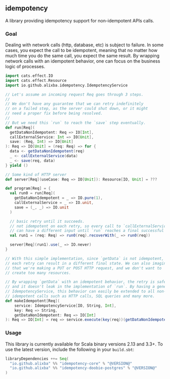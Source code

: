## idempotency

A library providing idempotency support for non-idempotent APIs calls.

### Goal


Dealing with network calls (http, database, etc) is subject to failure. In some cases, you expect the call to be idempotent, meaning that no matter how much time you do the same call, you expect the same result. By wrapping network calls with an idempotent behavior, one can focus on the business logic of processes.


```scala mdoc
import cats.effect.IO
import cats.effect.Resource
import io.github.alixba.idempotency.IdempotencyService

// Let's assume an incoming request Req goes through 3 steps.
//
// We don't have any guarantee that we can retry indefinitely
// on a failed step, as the server could shut down, or it might
// need a proper fix before being resolved.
//
// But we need this `run` to reach the `save` step eventually.
def run[Req](
  getDataNonIdempotent: Req => IO[Int],
  callExternalService: Int => IO[Unit],
  save: (Req, Int) => IO[Unit]
): Req => IO[Unit] = (req: Req) => for {
  data <- getDataNonIdempotent(req)
  _ <- callExternalService(data)
  _ <- save(req, data)
} yield ()

// Some kind of HTTP server
def server[Req](useCase: Req => IO[Unit]): Resource[IO, Unit] = ???

def program[Req] = {
  val run0 = run[Req](
    getDataNonIdempotent = _ => IO.pure(1),
    callExternalService = _ => IO.unit,
    save = (_, _) => IO.unit
  )

  // basic retry until it succeeds.
  // not idempotent on each retry, so every call to `callExternalService`
  // can have a different input until `run` reaches a final successful state
  val run1 = (req: Req) => run0(req).recoverWith(_ => run0(req))

  server[Req](run1).use(_ => IO.never)
}

// With this simple implementation, since `getData` is not idempotent,
// each retry can result in a different final state. We can also imagine
// that we're making a PUT or POST HTTP request, and we don't want to
// create too many resources.

// By wrapping `getData` with an idempotent behavior, the retry is safer,
// and it doesn't leak in the implementation of `run`. By having a generic
// IdempotencyService, this behavior can easily be extended to all non-
// idempotent calls such as HTTP calls, SQL queries and many more.
def makeIdempotent[Req](
    service: IdempotencyService[IO, String, Int],
    key: Req => String,
    getDataNonIdempotent: Req => IO[Int]
): Req => IO[Int] = req => service.execute(key(req))(getDataNonIdempotent(req))
```

### Usage

This library is currently available for Scala binary versions 2.13 and 3.3+.
To use the latest version, include the following in your `build.sbt`:

```scala
libraryDependencies ++= Seq(
  "io.github.alixba" %% "idempotency-core" % "@VERSION@"
  "io.github.alixba" %% "idempotency-doobie-postgres" % "@VERSION@"
)
```
